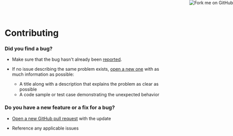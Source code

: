 # Contributing

### Did you find a bug?

* Make sure that the bug hasn't already been [reported](https://github.com/Segerberg/Bot-Orchestrator/issues).

* If no issue describing the same problem exists, [open a new one](https://github.com/Segerberg/Bot-Orchestrator/issues/new) with as much information as possible:
    * A title along with a description that explains the problem as clear as possible
    * A code sample or test case demonstrating the unexpected behavior

### Do you have a new feature or a fix for a bug?

* [Open a new GitHub pull request](https://github.com/Segerberg/Bot-Orchestrator/compare) with the update

* Reference any applicable issues


<a href="https://github.com/Segerberg/Bot-Orchestrator">
    <img style="position: absolute; top: 0; right: 0; border: 0;" src="../img/forkme.png" alt="Fork me on GitHub">
</a>